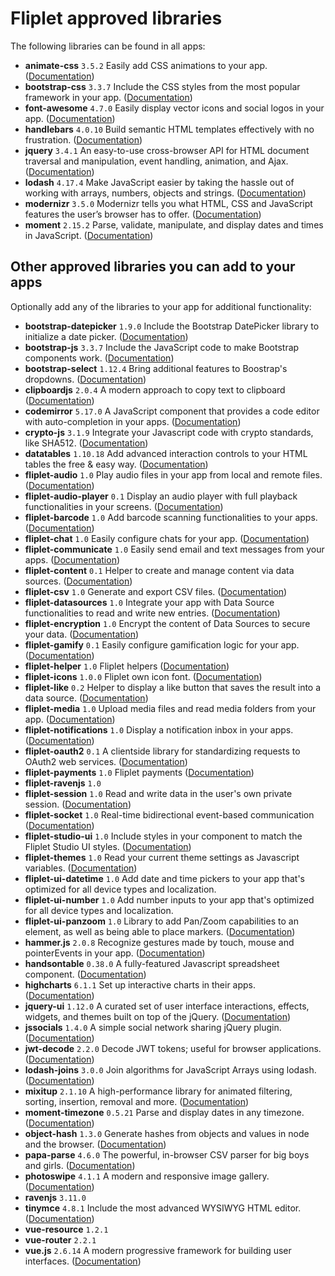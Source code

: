 Fliplet approved libraries
==========================

The following libraries can be found in all apps:

*   **animate-css** `3.5.2` Easily add CSS animations to your app. ([Documentation](https://daneden.github.io/animate.css/))
*   **bootstrap-css** `3.3.7` Include the CSS styles from the most popular framework in your app. ([Documentation](https://getbootstrap.com/docs/3.3/components/))
*   **font-awesome** `4.7.0` Easily display vector icons and social logos in your app. ([Documentation](https://fontawesome.com/v4.7.0/icons/))
*   **handlebars** `4.0.10` Build semantic HTML templates effectively with no frustration. ([Documentation](https://handlebarsjs.com/))
*   **jquery** `3.4.1` An easy-to-use cross-browser API for HTML document traversal and manipulation, event handling, animation, and Ajax. ([Documentation](https://api.jquery.com/))
*   **lodash** `4.17.4` Make JavaScript easier by taking the hassle out of working with arrays, numbers, objects and strings. ([Documentation](https://lodash.com/docs/4.17.5))
*   **modernizr** `3.5.0` Modernizr tells you what HTML, CSS and JavaScript features the user’s browser has to offer. ([Documentation](https://modernizr.com/))
*   **moment** `2.15.2` Parse, validate, manipulate, and display dates and times in JavaScript. ([Documentation](https://momentjs.com/docs/))

Other approved libraries you can add to your apps
-------------------------------------------------

Optionally add any of the libraries to your app for additional functionality:

*   **bootstrap-datepicker** `1.9.0` Include the Bootstrap DatePicker library to initialize a date picker. ([Documentation](https://bootstrap-datepicker.readthedocs.io/en/stable/))
*   **bootstrap-js** `3.3.7` Include the JavaScript code to make Bootstrap components work. ([Documentation](https://getbootstrap.com/docs/3.3/javascript/))
*   **bootstrap-select** `1.12.4` Bring additional features to Boostrap's dropdowns. ([Documentation](https://developer.snapappointments.com/bootstrap-select/))
*   **clipboardjs** `2.0.4` A modern approach to copy text to clipboard ([Documentation](https://clipboardjs.com/))
*   **codemirror** `5.17.0` A JavaScript component that provides a code editor with auto-completion in your apps. ([Documentation](https://codemirror.net/doc/manual.html))
*   **crypto-js** `3.1.9` Integrate your Javascript code with crypto standards, like SHA512. ([Documentation](https://github.com/brix/crypto-js))
*   **datatables** `1.10.18` Add advanced interaction controls to your HTML tables the free & easy way. ([Documentation](https://datatables.net/manual/))
*   **fliplet-audio** `1.0` Play audio files in your app from local and remote files. ([Documentation](http://developers.fliplet.com/API/fliplet-audio.html))
*   **fliplet-audio-player** `0.1` Display an audio player with full playback functionalities in your screens. ([Documentation](http://developers.fliplet.com/API/fliplet-audio-player.html))
*   **fliplet-barcode** `1.0` Add barcode scanning functionalities to your apps. ([Documentation](http://developers.fliplet.com/API/fliplet-barcode.html))
*   **fliplet-chat** `1.0` Easily configure chats for your app. ([Documentation](http://developers.fliplet.com/API/components/chat.html))
*   **fliplet-communicate** `1.0` Easily send email and text messages from your apps. ([Documentation](http://developers.fliplet.com/API/fliplet-communicate.html))
*   **fliplet-content** `0.1` Helper to create and manage content via data sources. ([Documentation](http://developers.fliplet.com/API/fliplet-content.html))
*   **fliplet-csv** `1.0` Generate and export CSV files. ([Documentation](http://developers.fliplet.com/API/fliplet-csv.html))
*   **fliplet-datasources** `1.0` Integrate your app with Data Source functionalities to read and write new entries. ([Documentation](http://developers.fliplet.com/API/fliplet-datasources.html))
*   **fliplet-encryption** `1.0` Encrypt the content of Data Sources to secure your data. ([Documentation](https://developers.fliplet.com/API/fliplet-encryption.html))
*   **fliplet-gamify** `0.1` Easily configure gamification logic for your app. ([Documentation](http://developers.fliplet.com/API/fliplet-gamify.html))
*   **fliplet-helper** `1.0` Fliplet helpers ([Documentation](http://developers.fliplet.com/API/fliplet-helper.html))
*   **fliplet-icons** `1.0.0` Fliplet own icon font. ([Documentation](https://fliplet.com/icons-demo-page/))
*   **fliplet-like** `0.2` Helper to display a like button that saves the result into a data source. ([Documentation](http://developers.fliplet.com/API/like-buttons.html))
*   **fliplet-media** `1.0` Upload media files and read media folders from your app. ([Documentation](http://developers.fliplet.com/API/fliplet-media.html))
*   **fliplet-notifications** `1.0` Display a notification inbox in your apps. ([Documentation](http://developers.fliplet.com/API/fliplet-notifications.html))
*   **fliplet-oauth2** `0.1` A clientside library for standardizing requests to OAuth2 web services. ([Documentation](http://developers.fliplet.com/API/fliplet-oauth2.html))
*   **fliplet-payments** `1.0` Fliplet payments ([Documentation](http://developers.fliplet.com/API/fliplet-payments.html))
*   **fliplet-ravenjs** `1.0`
*   **fliplet-session** `1.0` Read and write data in the user's own private session. ([Documentation](http://developers.fliplet.com/API/fliplet-session.html))
*   **fliplet-socket** `1.0` Real-time bidirectional event-based communication ([Documentation](https://socket.io/))
*   **fliplet-studio-ui** `1.0` Include styles in your component to match the Fliplet Studio UI styles. ([Documentation](http://developers.fliplet.com/UI-guidelines-interface.html))
*   **fliplet-themes** `1.0` Read your current theme settings as Javascript variables. ([Documentation](http://developers.fliplet.com/API/fliplet-themes.html))
*   **fliplet-ui-datetime** `1.0` Add date and time pickers to your app that's optimized for all device types and localization.
*   **fliplet-ui-number** `1.0` Add number inputs to your app that's optimized for all device types and localization.
*   **fliplet-ui-panzoom** `1.0` Library to add Pan/Zoom capabilities to an element, as well as being able to place markers. ([Documentation](http://developers.fliplet.com/API/fliplet-ui-panzoom.html))
*   **hammer.js** `2.0.8` Recognize gestures made by touch, mouse and pointerEvents in your app. ([Documentation](https://hammerjs.github.io/))
*   **handsontable** `0.38.0` A fully-featured Javascript spreadsheet component. ([Documentation](https://handsontable.com/docs/1.18.0/tutorial-introduction.html))
*   **highcharts** `6.1.1` Set up interactive charts in their apps. ([Documentation](https://www.highcharts.com/docs/getting-started/your-first-chart))
*   **jquery-ui** `1.12.0` A curated set of user interface interactions, effects, widgets, and themes built on top of the jQuery. ([Documentation](http://jqueryui.com/))
*   **jssocials** `1.4.0` A simple social network sharing jQuery plugin. ([Documentation](http://js-socials.com/))
*   **jwt-decode** `2.2.0` Decode JWT tokens; useful for browser applications. ([Documentation](https://github.com/auth0/jwt-decode/))
*   **lodash-joins** `3.0.0` Join algorithms for JavaScript Arrays using lodash. ([Documentation](https://github.com/mtraynham/lodash-joins))
*   **mixitup** `2.1.10` A high-performance library for animated filtering, sorting, insertion, removal and more. ([Documentation](https://www.kunkalabs.com/mixitup/))
*   **moment-timezone** `0.5.21` Parse and display dates in any timezone. ([Documentation](https://momentjs.com/docs/))
*   **object-hash** `1.3.0` Generate hashes from objects and values in node and the browser. ([Documentation](https://github.com/puleos/object-hash))
*   **papa-parse** `4.6.0` The powerful, in-browser CSV parser for big boys and girls. ([Documentation](https://www.papaparse.com/))
*   **photoswipe** `4.1.1` A modern and responsive image gallery. ([Documentation](http://photoswipe.com/))
*   **ravenjs** `3.11.0`
*   **tinymce** `4.8.1` Include the most advanced WYSIWYG HTML editor. ([Documentation](https://www.tiny.cloud/docs/))
*   **vue-resource** `1.2.1`
*   **vue-router** `2.2.1`
*   **vue.js** `2.6.14` A modern progressive framework for building user interfaces. ([Documentation](https://vuejs.org/v2/guide/))